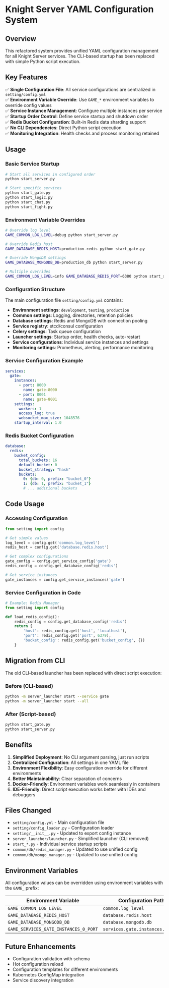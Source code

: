 # Knight Server YAML Configuration System

## Overview

This refactored system provides unified YAML configuration management for all Knight Server services. The CLI-based startup has been replaced with simple Python script execution.

## Key Features

✅ **Single Configuration File**: All service configurations are centralized in `setting/config.yml`  
✅ **Environment Variable Override**: Use `GAME_*` environment variables to override config values  
✅ **Service Instance Management**: Configure multiple instances per service  
✅ **Startup Order Control**: Define service startup and shutdown order  
✅ **Redis Bucket Configuration**: Built-in Redis data sharding support  
✅ **No CLI Dependencies**: Direct Python script execution  
✅ **Monitoring Integration**: Health checks and process monitoring retained  

## Usage

### Basic Service Startup

```bash
# Start all services in configured order
python start_server.py

# Start specific services
python start_gate.py
python start_logic.py
python start_chat.py
python start_fight.py
```

### Environment Variable Overrides

```bash
# Override log level
GAME_COMMON_LOG_LEVEL=debug python start_server.py

# Override Redis host
GAME_DATABASE_REDIS_HOST=production-redis python start_gate.py

# Override MongoDB settings
GAME_DATABASE_MONGODB_DB=production_db python start_server.py

# Multiple overrides
GAME_COMMON_LOG_LEVEL=info GAME_DATABASE_REDIS_PORT=6380 python start_server.py
```

### Configuration Structure

The main configuration file `setting/config.yml` contains:

- **Environment settings**: `development`, `testing`, `production`
- **Common settings**: Logging, directories, retention policies
- **Database settings**: Redis and MongoDB with connection pooling
- **Service registry**: etcd/consul configuration
- **Celery settings**: Task queue configuration
- **Launcher settings**: Startup order, health checks, auto-restart
- **Service configurations**: Individual service instances and settings
- **Monitoring settings**: Prometheus, alerting, performance monitoring

### Service Configuration Example

```yaml
services:
  gate:
    instances:
      - port: 8000
        name: gate-8000
      - port: 8001
        name: gate-8001
    settings:
      workers: 1
      access_log: true
      websocket_max_size: 1048576
    startup_interval: 1.0
```

### Redis Bucket Configuration

```yaml
database:
  redis:
    bucket_config:
      total_buckets: 16
      default_bucket: 0
      bucket_strategy: "hash"
      buckets:
        0: {db: 0, prefix: "bucket_0"}
        1: {db: 1, prefix: "bucket_1"}
        # ... additional buckets
```

## Code Usage

### Accessing Configuration

```python
from setting import config

# Get simple values
log_level = config.get('common.log_level')
redis_host = config.get('database.redis.host')

# Get complex configurations
gate_config = config.get_service_config('gate')
redis_config = config.get_database_config('redis')

# Get service instances
gate_instances = config.get_service_instances('gate')
```

### Service Configuration in Code

```python
# Example: Redis Manager
from setting import config

def load_redis_config():
    redis_config = config.get_database_config('redis')
    return {
        'host': redis_config.get('host', 'localhost'),
        'port': redis_config.get('port', 6379),
        'bucket_config': redis_config.get('bucket_config', {})
    }
```

## Migration from CLI

The old CLI-based launcher has been replaced with direct script execution:

### Before (CLI-based)
```bash
python -m server_launcher start --service gate
python -m server_launcher start --all
```

### After (Script-based)
```bash
python start_gate.py
python start_server.py
```

## Benefits

1. **Simplified Deployment**: No CLI argument parsing, just run scripts
2. **Centralized Configuration**: All settings in one YAML file
3. **Environment Flexibility**: Easy configuration override for different environments
4. **Better Maintainability**: Clear separation of concerns
5. **Docker-Friendly**: Environment variables work seamlessly in containers
6. **IDE-Friendly**: Direct script execution works better with IDEs and debuggers

## Files Changed

- `setting/config.yml` - Main configuration file
- `setting/config_loader.py` - Configuration loader
- `setting/__init__.py` - Updated to export config instance
- `server_launcher/launcher.py` - Simplified launcher (CLI removed)
- `start_*.py` - Individual service startup scripts
- `common/db/redis_manager.py` - Updated to use unified config
- `common/db/mongo_manager.py` - Updated to use unified config

## Environment Variables

All configuration values can be overridden using environment variables with the `GAME_` prefix:

| Environment Variable | Configuration Path | Example |
|---------------------|-------------------|---------|
| `GAME_COMMON_LOG_LEVEL` | `common.log_level` | `debug` |
| `GAME_DATABASE_REDIS_HOST` | `database.redis.host` | `redis.example.com` |
| `GAME_DATABASE_MONGODB_DB` | `database.mongodb.db` | `production_db` |
| `GAME_SERVICES_GATE_INSTANCES_0_PORT` | `services.gate.instances.0.port` | `8080` |

## Future Enhancements

- Configuration validation with schema
- Hot configuration reload
- Configuration templates for different environments
- Kubernetes ConfigMap integration
- Service discovery integration